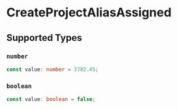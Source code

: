 # CreateProjectAliasAssigned


## Supported Types

### `number`

```typescript
const value: number = 3782.45;
```

### `boolean`

```typescript
const value: boolean = false;
```

